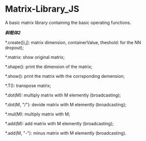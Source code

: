 # Matrix-Library_JS
A basic matrix library containing the basic operating functions.

___斜粗体2___

  *.create([i,j]: matrix dimension, containerValue, theshold: for the NN dropout);
  
  *.matrix: show original matrix;

  *.shape(): print the dimension of the matrix;

  *.show(): print the matrix with the corrsponding demension;

  *.T(): transpose matrix;

  *.dot(M): multiply matrix with M elemently (broadcasting);

  *.dot(M, "/"): devide matrix with M elemently (broadcasting);

  *.mul(M): multiply matrix with M;

  *.add(M): add matrix with M elemently (broadcasting);

  *.add(M, "-"): minus matrix with M elemently (broadcasting).
